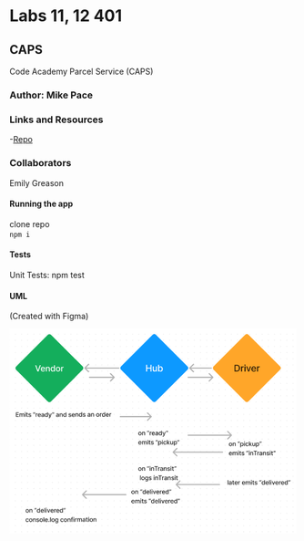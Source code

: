 # Labs 11, 12 401

## CAPS

Code Academy Parcel Service (CAPS)

### Author: Mike Pace

### Links and Resources

-[Repo](https://github.com/catdude2000/caps)  

### Collaborators  

Emily Greason

#### Running the app

clone repo  
`npm i`  

#### Tests

Unit Tests: npm test

#### UML

(Created with Figma)

![UML](/lab11uml.png)
